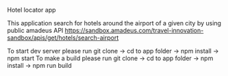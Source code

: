 Hotel locator app

This application search for hotels around the airport of a given city by using public amadeus API
https://sandbox.amadeus.com/travel-innovation-sandbox/apis/get/hotels/search-airport

To start dev server please run git clone -> cd to app folder -> npm install -> npm start
To make a build please run git clone -> cd to app folder -> npm install -> npm run build